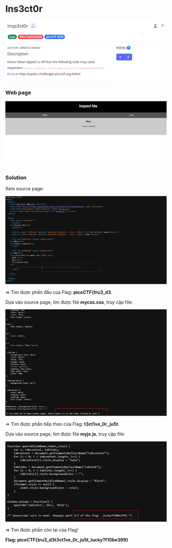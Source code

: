 # Ins3ct0r
![img](https://github.com/DucThinh47/PicoCTF_Writeups/blob/main/Web_Exploitation/images/image20.png?raw=true)

### Web page
![img](https://github.com/DucThinh47/PicoCTF_Writeups/blob/main/Web_Exploitation/images/image21.png?raw=true)

### Solution

Xem source page: 

![img](https://github.com/DucThinh47/PicoCTF_Writeups/blob/main/Web_Exploitation/images/image22.png?raw=true)

=> Tìm được phần đầu của Flag: **picoCTF{tru3_d3**. 

Dựa vào source page, tìm được file **mycss.css**, truy cập file: 

![img](https://github.com/DucThinh47/PicoCTF_Writeups/blob/main/Web_Exploitation/images/image23.png?raw=true)

=> Tìm được phần tiếp theo của Flag: **t3ct1ve_0r_ju5t**.

Dựa vào source page, tìm được file **myjs.js**, truy cập file: 

![img](https://github.com/DucThinh47/PicoCTF_Writeups/blob/main/Web_Exploitation/images/image24.png?raw=true)

=> Tìm được phần còn lại của Flag!

**Flag: picoCTF{tru3_d3t3ct1ve_0r_ju5t_lucky?f10be399}**
